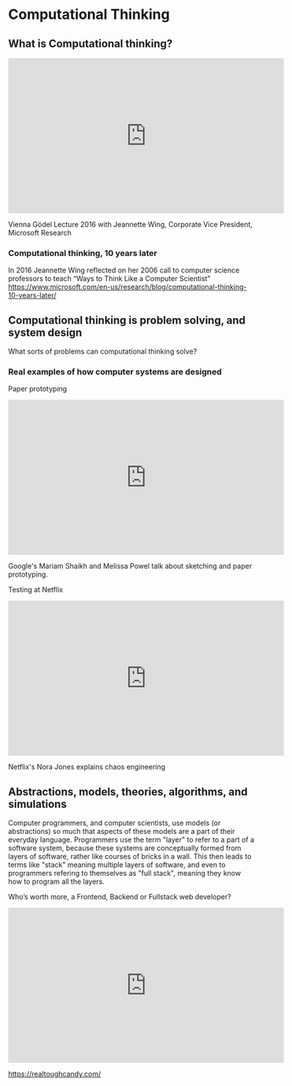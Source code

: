 # Computational Thinking

<!-- 
This site is best viewed in GitHub pages rather than directly in GitHub
Follow this link  https://msaunby.github.io/computational-thinking/
-->

## What is Computational thinking?

<iframe width="560" height="315" src="https://www.youtube.com/embed/YVEUOHw3Qb8?start=876&end=1115" frameborder="0" allow="accelerometer; autoplay; encrypted-media; gyroscope; picture-in-picture" allowfullscreen></iframe>

Vienna Gödel Lecture 2016 with Jeannette Wing, Corporate Vice President, Microsoft Research

### Computational thinking, 10 years later

In 2016 Jeannette Wing reflected on her 2006 call to computer science professors to teach “Ways to Think Like a Computer Scientist”
<https://www.microsoft.com/en-us/research/blog/computational-thinking-10-years-later/>

## Computational thinking is problem solving, and system design

What sorts of problems can computational thinking solve?

### Real examples of how computer systems are designed

Paper prototyping

<iframe width="560" height="315" src="https://www.youtube.com/embed/JMjozqJS44M?start=73&end=171" frameborder="0" allow="accelerometer; autoplay; encrypted-media; gyroscope; picture-in-picture" allowfullscreen></iframe>

Google's Mariam Shaikh and Melissa Powel talk about sketching and paper prototyping.

Testing at Netflix

<iframe width="560" height="315" src="https://www.youtube.com/embed/rgfww8tLM0A?start=12&end=579" frameborder="0" allow="accelerometer; autoplay; encrypted-media; gyroscope; picture-in-picture" allowfullscreen></iframe>

Netflix's Nora Jones explains chaos engineering

## Abstractions, models, theories, algorithms, and simulations

Computer programmers, and computer scientists, use models (or abstractions) so much that aspects of these models are a part of their everyday language.  Programmers use the term "layer" to refer to a part of a software system, because these systems are conceptually formed from layers of software, rather like courses of bricks in a wall.  This then leads to terms like "stack" meaning multiple layers of software, and even to programmers refering to themselves as "full stack", meaning they know how to program all the layers.

Who’s worth more, a Frontend, Backend or Fullstack web developer?

<iframe width="560" height="315" src="https://www.youtube.com/embed/qj2hJkqaA80" frameborder="0" allow="accelerometer; autoplay; encrypted-media; gyroscope; picture-in-picture" allowfullscreen></iframe>

https://realtoughcandy.com/
